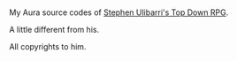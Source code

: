 ###

My Aura source codes of [Stephen Ulibarri's Top Down RPG](https://www.patreon.com/DruidMechanics). 

A little different from his.

All copyrights to him.